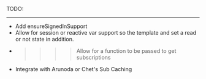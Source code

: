 TODO:
_________
* Add ensureSignedInSupport
* Allow for session or reactive var support so the template and set a read or not state in addition.
* >>>> Allow for a function to be passed to get subscriptions
* Integrate with Arunoda or Chet's Sub Caching
